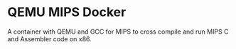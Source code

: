 # QEMU MIPS Docker

A container with QEMU and GCC for MIPS to cross compile and run MIPS C and Assembler code on x86.

